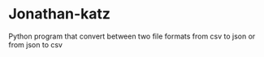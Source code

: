 # Jonathan-katz
Python program that convert between two file formats from csv to json or from json to csv
